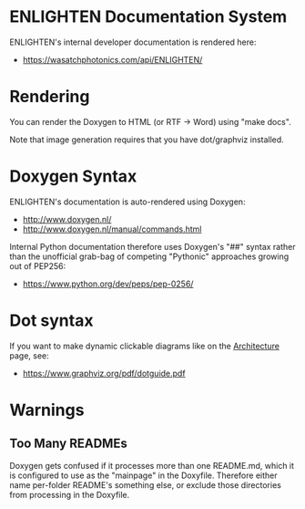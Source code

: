 # ENLIGHTEN Documentation System

ENLIGHTEN's internal developer documentation is rendered here:

- https://wasatchphotonics.com/api/ENLIGHTEN/

# Rendering

You can render the Doxygen to HTML (or RTF -> Word) using "make docs".

Note that image generation requires that you have dot/graphviz installed.

# Doxygen Syntax

ENLIGHTEN's documentation is auto-rendered using Doxygen:

- http://www.doxygen.nl/
- http://www.doxygen.nl/manual/commands.html

Internal Python documentation therefore uses Doxygen's "##" syntax rather than 
the unofficial grab-bag of competing "Pythonic" approaches growing out of PEP256:

- https://www.python.org/dev/peps/pep-0256/

# Dot syntax

If you want to make dynamic clickable diagrams like on the [Architecture](README_ARCHITECTURE.md)
page, see:

- https://www.graphviz.org/pdf/dotguide.pdf

# Warnings

## Too Many READMEs

Doxygen gets confused if it processes more than one README.md, which it is
configured to use as the "mainpage" in the Doxyfile.  Therefore either name
per-folder README's something else, or exclude those directories from 
processing in the Doxyfile.
